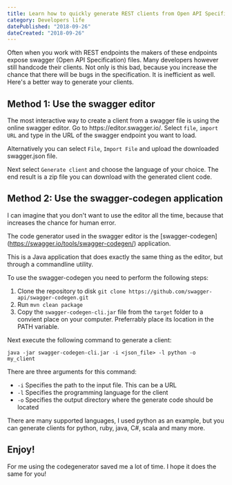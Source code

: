 ```yaml
---
title: Learn how to quickly generate REST clients from Open API Specification files
category: Developers life
datePublished: "2018-09-26"
dateCreated: "2018-09-26"
---
```


<p>Often when you work with REST endpoints the makers of these endpoints expose swagger (Open API Specification) files. Many developers however still handcode their clients. Not only is this bad, because you increase the chance that there will be bugs in the specification. It is inefficient as well. Here's a better way to generate your clients.</p><h2 id="method-1-use-the-swagger-editor">Method 1: Use the swagger editor</h2><p>The most interactive way to create a client from a swagger file is using the online swagger editor. Go to https://editor.swagger.io/. Select <code>file</code>, <code>import URL</code> and type in the URL of the swagger endpoint you want to load.</p><p>Alternatively you can select <code>File</code>, <code>Import File</code> and upload the downloaded swagger.json file.</p><p>Next select <code>Generate client</code> and choose the language of your choice. The end result is a zip file you can download with the generated client code.</p><h2 id="method-2-use-the-swagger-codegen-application">Method 2: Use the swagger-codegen application</h2><p>I can imagine that you don't want to use the editor all the time, because that increases the chance for human error.</p><p>The code generator used in the swagger editor is the [swagger-codegen](<a href="https://swagger.io/tools/swagger-codegen/">https://swagger.io/tools/swagger-codegen/</a>) application.</p><p>This is a Java application that does exactly the same thing as the editor, but through a commandline utility.</p><p>To use the swagger-codegen you need to perform the following steps:</p><ol><li>Clone the repository to disk <code>git clone https://github.com/swagger-api/swagger-codegen.git</code></li><li>Run <code>mvn clean package</code></li><li>Copy the <code>swagger-codegen-cli.jar</code> file from the <code>target</code> folder to a convient place on your computer. Preferrably place its location in the PATH variable.</li></ol><p>Next execute the following command to generate a client:</p><pre><code>java -jar swagger-codegen-cli.jar -i &lt;json_file&gt; -l python -o my_client</code></pre><p>There are three arguments for this command:</p><ul><li><code>-i</code> Specifies the path to the input file. This can be a URL</li><li><code>-l</code> Specifies the programming language for the client</li><li><code>-o</code> Specifies the output directory where the generate code should be located</li></ul><p>There are many supported languages, I used python as an example, but you can generate clients for python, ruby, java, C#, scala and many more.</p><h2 id="enjoy-">Enjoy!</h2><p>For me using the codegenerator saved me a lot of time. I hope it does the same for you!</p>
